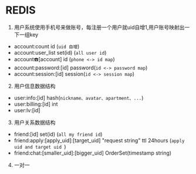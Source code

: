 REDIS
======
1.  用户系统使用手机号来做账号，每注册一个用户就uid自增1,用户账号映射出一下一组key
 - account:count  id (`uid 自增`)
 - account:user_list set(id) (`all user id`)
 - account:phone:[account] id (`phone <-> id map`)
 - account:password:[id] password(`id <-> password map`)
 - account:session:[id] session(`id <-> session map`)
2.  用户信息数据结构
 - user:info:[id] hash(`nickname、avatar、apartment、...`)
 - user:billing:[id] int
 - user:lv:[id]
3.  用户关系数据结构
 - friend:[id] set(id) (`all my friend id`)
 - friend:apply:[apply_uid]:[target_uid] "request string" ttl 24hours (`apply uid and target uid `)
 - friend:chat:[smaller_uid]:[bigger_uid] OrderSet(timestamp string)

4.  一对一
